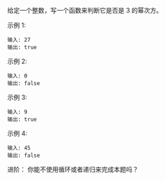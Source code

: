 给定一个整数，写一个函数来判断它是否是 3 的幂次方。

示例 1:
```quote
输入: 27
输出: true
```
示例 2:
```quote
输入: 0
输出: false
```
示例 3:
```quote
输入: 9
输出: true
```
示例 4:
```quote
输入: 45
输出: false
```
进阶：
你能不使用循环或者递归来完成本题吗？
